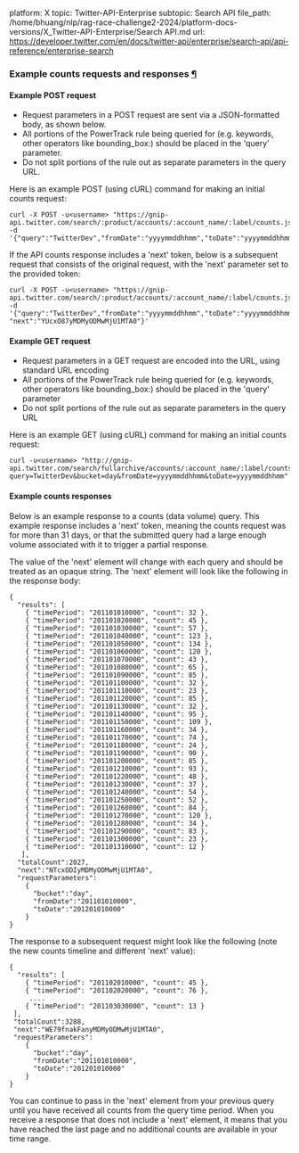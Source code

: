 platform: X
topic: Twitter-API-Enterprise
subtopic: Search API
file_path: /home/bhuang/nlp/rag-race-challenge2-2024/platform-docs-versions/X_Twitter-API-Enterprise/Search API.md
url: https://developer.twitter.com/en/docs/twitter-api/enterprise/search-api/api-reference/enterprise-search


### Example counts requests and responses [¶](#example-counts-requests-and-responses- "Permalink to this headline")

#### Example POST request

* Request parameters in a POST request are sent via a JSON-formatted body, as shown below.
* All portions of the PowerTrack rule being queried for (e.g. keywords, other operators like bounding\_box:) should be placed in the 'query' parameter.
* Do not split portions of the rule out as separate parameters in the query URL.

Here is an example POST (using cURL) command for making an initial counts request:

    curl -X POST -u<username> "https://gnip-api.twitter.com/search/:product/accounts/:account_name/:label/counts.json" -d '{"query":"TwitterDev","fromDate":"yyyymmddhhmm","toDate":"yyyymmddhhmm","bucket":"day"}'

If the API counts response includes a 'next' token, below is a subsequent request that consists of the original request, with the 'next' parameter set to the provided token:

    curl -X POST -u<username> "https://gnip-api.twitter.com/search/:product/accounts/:account_name/:label/counts.json" -d '{"query":"TwitterDev","fromDate":"yyyymmddhhmm","toDate":"yyyymmddhhmm","bucket":"day",
    "next":"YUcxO87yMDMyODMwMjU1MTA0"}'

#### Example GET request

* Request parameters in a GET request are encoded into the URL, using standard URL encoding
* All portions of the PowerTrack rule being queried for (e.g. keywords, other operators like bounding\_box:) should be placed in the 'query' parameter
* Do not split portions of the rule out as separate parameters in the query URL

Here is an example GET (using cURL) command for making an initial counts request:

    curl -u<username> "http://gnip-api.twitter.com/search/fullarchive/accounts/:account_name/:label/counts.json?query=TwitterDev&bucket=day&fromDate=yyyymmddhhmm&toDate=yyyymmddhhmm"

#### Example counts responses

Below is an example response to a counts (data volume) query. This example response includes a 'next' token, meaning the counts request was for more than 31 days, or that the submitted query had a large enough volume associated with it to trigger a partial response.

The value of the 'next' element will change with each query and should be treated as an opaque string. The 'next' element will look like the following in the response body:

    {
      "results": [
        { "timePeriod": "201101010000", "count": 32 },
        { "timePeriod": "201101020000", "count": 45 },
        { "timePeriod": "201101030000", "count": 57 },
        { "timePeriod": "201101040000", "count": 123 },
        { "timePeriod": "201101050000", "count": 134 },
        { "timePeriod": "201101060000", "count": 120 },
        { "timePeriod": "201101070000", "count": 43 },
        { "timePeriod": "201101080000", "count": 65 },
        { "timePeriod": "201101090000", "count": 85 },
        { "timePeriod": "201101100000", "count": 32 },
        { "timePeriod": "201101110000", "count": 23 },
        { "timePeriod": "201101120000", "count": 85 },
        { "timePeriod": "201101130000", "count": 32 },
        { "timePeriod": "201101140000", "count": 95 },
        { "timePeriod": "201101150000", "count": 109 },
        { "timePeriod": "201101160000", "count": 34 },
        { "timePeriod": "201101170000", "count": 74 },
        { "timePeriod": "201101180000", "count": 24 },
        { "timePeriod": "201101190000", "count": 90 },
        { "timePeriod": "201101200000", "count": 85 },
        { "timePeriod": "201101210000", "count": 93 },
        { "timePeriod": "201101220000", "count": 48 },
        { "timePeriod": "201101230000", "count": 37 },
        { "timePeriod": "201101240000", "count": 54 },
        { "timePeriod": "201101250000", "count": 52 },
        { "timePeriod": "201101260000", "count": 84 },
        { "timePeriod": "201101270000", "count": 120 },
        { "timePeriod": "201101280000", "count": 34 },
        { "timePeriod": "201101290000", "count": 83 },
        { "timePeriod": "201101300000", "count": 23 },
        { "timePeriod": "201101310000", "count": 12 }
       ],
      "totalCount":2027,
      "next":"NTcxODIyMDMyODMwMjU1MTA0",
      "requestParameters":
        {
          "bucket":"day",
          "fromDate":"201101010000",
          "toDate":"201201010000"
        }
    }

The response to a subsequent request might look like the following (note the new counts timeline and different 'next' value):

    {
      "results": [
        { "timePeriod": "201102010000", "count": 45 },
        { "timePeriod": "201102020000", "count": 76 },
         ....
        { "timePeriod": "201103030000", "count": 13 }
     ],
     "totalCount":3288,
     "next":"WE79fnakFanyMDMyODMwMjU1MTA0",
     "requestParameters":
        {
          "bucket":"day",
          "fromDate":"201101010000",
          "toDate":"201201010000"
        }
    }
    

You can continue to pass in the 'next' element from your previous query until you have received all counts from the query time period. When you receive a response that does not include a 'next' element, it means that you have reached the last page and no additional counts are available in your time range.